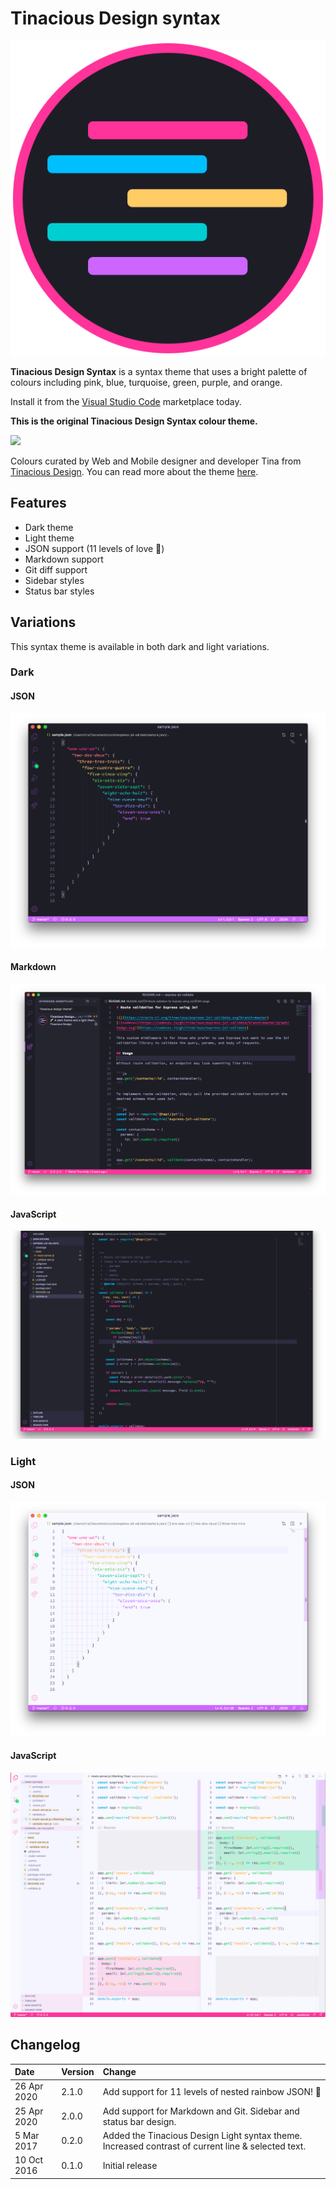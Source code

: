 # Tinacious Design syntax

![](icon.png)

**Tinacious Design Syntax** is a syntax theme that uses a bright palette of colours including pink, blue, turquoise, green, purple, and orange.

Install it from the [Visual Studio Code](https://marketplace.visualstudio.com/items?itemName=tinaciousdesign.theme-tinaciousdesign) marketplace today.


**This is the original Tinacious Design Syntax colour theme.**

![](images/tinacious-design-syntax-swatches.png)

Colours curated by Web and Mobile designer and developer Tina from [Tinacious Design](http://tinaciousdesign.com). You can read more about the theme [here](https://tinaciousdesign.com/portfolio/visual-studio-code-theme/).


## Features

- Dark theme
- Light theme
- JSON support (11 levels of love 🌈)
- Markdown support
- Git diff support
- Sidebar styles
- Status bar styles


## Variations

This syntax theme is available in both dark and light variations.


### Dark

#### JSON

![dark syntax theme tinacious design](images/support-json-dark.png)


#### Markdown

![dark syntax theme tinacious design](images/markdown-support.png)


#### JavaScript

![dark syntax theme tinacious design](images/tinacious-syntax-theme-vscode-dark.png)



### Light

#### JSON

![light syntax theme tinacious design](images/support-json-light.png)


#### JavaScript

![light syntax theme tinacious design](images/tinacious-light-syntax-theme-vscode.png)



## Changelog

| Date        | Version | Change                                                                                             |
|:------------|:--------|:---------------------------------------------------------------------------------------------------|
| 26 Apr 2020 | 2.1.0   | Add support for 11 levels of nested rainbow JSON! 🌈                                                |
| 25 Apr 2020 | 2.0.0   | Add support for Markdown and Git. Sidebar and status bar design.                                   |
| 5 Mar 2017  | 0.2.0   | Added the Tinacious Design Light syntax theme. Increased contrast of current line & selected text. |
| 10 Oct 2016 | 0.1.0   | Initial release                                                                                    |
